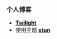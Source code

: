 ### 个人博客
- [**Twilight**](https://voyage-li.github.io/)
- 使用主题 [**stun**](https://github.com/liuyib/hexo-theme-stun)

